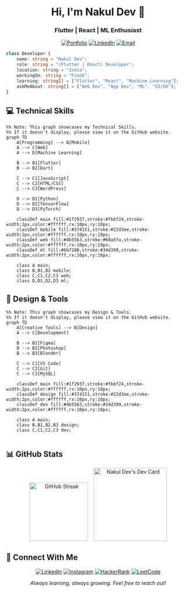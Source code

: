 <h1 align="center">Hi, I'm Nakul Dev 👋</h1>
<h3 align="center">Flutter | React | ML Enthusiast</h3>

<div align="center">

[![Portfolio](https://badgen.net/badge/Portfolio/Visit%20Now/1f2937?icon=chrome&labelColor=black)](https://nakuldevmv.github.io/)
[![LinkedIn](https://badgen.net/badge/LinkedIn/Connect/374151?icon=linkedin&labelColor=black)](https://linkedin.com/in/nakuldevmv)
[![Email](https://badgen.net/badge/Email/Send%20Mail/4b5563?icon=gmail&labelColor=black)](mailto:nakuldev1561@gmail.com)



</div>

```typescript
class Developer {
    name: string = "Nakul Dev";
    role: string = "(Flutter | React) Developer";
    location: string = "India";
    workingOn: string = "FindX";
    learning: string[] = ["Flutter", "React", "Machine Learning"];
    askMeAbout: string[] = ["Web Dev", "App Dev", "ML", "UI/UX"];
}
```

## 💻 Technical Skills

```mermaid
%% Note: This graph showcases my Technical Skills.  
%% If it doesn't display, please view it on the GitHub website.
graph TD
    A[Programming] --> B[Mobile]
    A --> C[Web]
    A --> D[Machine Learning]
    
    B --> B1[Flutter]
    B --> B2[Dart]
    
    C --> C1[JavaScript]
    C --> C2[HTML/CSS]
    C --> C3[WordPress]
    
    D --> D1[Python]
    D --> D2[TensorFlow]
    D --> D3[PyTorch]

    classDef main fill:#1f2937,stroke:#fbbf24,stroke-width:2px,color:#ffffff,rx:10px,ry:10px;
    classDef mobile fill:#374151,stroke:#22d3ee,stroke-width:2px,color:#ffffff,rx:10px,ry:10px;
    classDef web fill:#4b5563,stroke:#60a5fa,stroke-width:2px,color:#ffffff,rx:10px,ry:10px;
    classDef ml fill:#6b7280,stroke:#34d399,stroke-width:2px,color:#ffffff,rx:10px,ry:10px;

    class A main;
    class B,B1,B2 mobile;
    class C,C1,C2,C3 web;
    class D,D1,D2,D3 ml;

```

## 🎨 Design & Tools

```mermaid
%% Note: This graph showcases my Design & Tools.  
%% If it doesn't display, please view it on the GitHub website.
graph TD
    A[Creative Tools] --> B[Design]
    A --> C[Development]
    
    B --> B1[Figma]
    B --> B2[Photoshop]
    B --> B3[Blender]
    
    C --> C1[VS Code]
    C --> C2[Git]
    C --> C3[MySQL]

    classDef main fill:#1f2937,stroke:#fbbf24,stroke-width:2px,color:#ffffff,rx:10px,ry:10px;
    classDef design fill:#374151,stroke:#22d3ee,stroke-width:2px,color:#ffffff,rx:10px,ry:10px;
    classDef dev fill:#4b5563,stroke:#34d399,stroke-width:2px,color:#ffffff,rx:10px,ry:10px;

    class A main;
    class B,B1,B2,B3 design;
    class C,C1,C2,C3 dev;


```

## 📊 GitHub Stats

<div align="center">
  <img src="https://streak-stats.demolab.com?user=nakuldevmv&theme=tokyonight&hide_border=true&border_radius=10" height="160" alt="GitHub Streak"/>
  &nbsp;&nbsp;
  <img src="https://api.daily.dev/devcards/v2/zMBxqYhviVYYzB8H4yoSe.png?type=default" width="200" alt="Nakul Dev's Dev Card"/>
</div>

## 🤝 Connect With Me

<div align="center">
    
[![LinkedIn](https://badgen.net/badge/LinkedIn/Connect/374151?icon=linkedin&labelColor=black)](https://linkedin.com/in/nakuldevmv)
[![Instagram](https://badgen.net/badge/Instagram/Follow/6b7280?icon=instagram&labelColor=black)](https://instagram.com/jo.cly.n)
[![HackerRank](https://badgen.net/badge/HackerRank/Practice/4b5563?icon=code&labelColor=black)](https://www.hackerrank.com/nakuldev1561)
[![LeetCode](https://badgen.net/badge/LeetCode/Challenge/1f2937?icon=leetcode&labelColor=black)](https://www.leetcode.com/nakuldev1561)


</div>



<div align="center">
  <i>Always learning, always growing. Feel free to reach out!</i>
</div>

